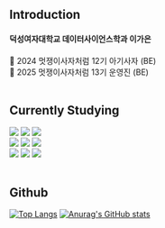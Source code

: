 ## Introduction
#### 덕성여자대학교 데이터사이언스학과 이가은
📍 2024 멋쟁이사자처럼 12기 아기사자 (BE) <br>
📍 2025 멋쟁이사자처럼 13기 운영진 (BE)<br><br>

## Currently Studying
<img src="https://img.shields.io/badge/Python-3776AB?style=for-the-badge&logo=Python&logoColor=white"> <img src="https://img.shields.io/badge/C-A8B9CC?style=for-the-badge&logo=C&logoColor=white"/> <img src="https://img.shields.io/badge/java-007396?style=for-the-badge&logo=java&logoColor=white"/>
<br>
<img src="https://img.shields.io/badge/HTML5-E34F26?style=for-the-badge&logo=HTML5&logoColor=white">
<img src="https://img.shields.io/badge/CSS3-1572B6?style=for-the-badge&logo=CSS3&logoColor=white">
<img src="https://img.shields.io/badge/JavaScript-F7DF1E?style=for-the-badge&logo=JavaScript&logoColor=white">
<br>
<img src="https://img.shields.io/badge/Django-092E20?style=for-the-badge&logo=Django&logoColor=white"> <img src="https://img.shields.io/badge/Spring Boot-6DB33F?style=for-the-badge&logo=springboot&logoColor=white"> <img src="https://img.shields.io/badge/MySQL-4479A1?style=for-the-badge&logo=MySQL&logoColor=white">
<br><br>

## Github
[![Top Langs](https://github-readme-stats.vercel.app/api/top-langs/?username=egaeuni)](https://github.com/anuraghazra/github-readme-stats)
[![Anurag's GitHub stats](https://github-readme-stats.vercel.app/api?username=egaeuni)](https://github.com/anuraghazra/github-readme-stats)

<!--
**egaeuni/egaeuni** is a ✨ _special_ ✨ repository because its `README.md` (this file) appears on your GitHub profile.

Here are some ideas to get you started:

- 🔭 I’m currently working on ...
- 🌱 I’m currently learning ...
- 👯 I’m looking to collaborate on ...
- 🤔 I’m looking for help with ...
- 💬 Ask me about ...
- 📫 How to reach me: ...
- 😄 Pronouns: ...
- ⚡ Fun fact: ...
-->
